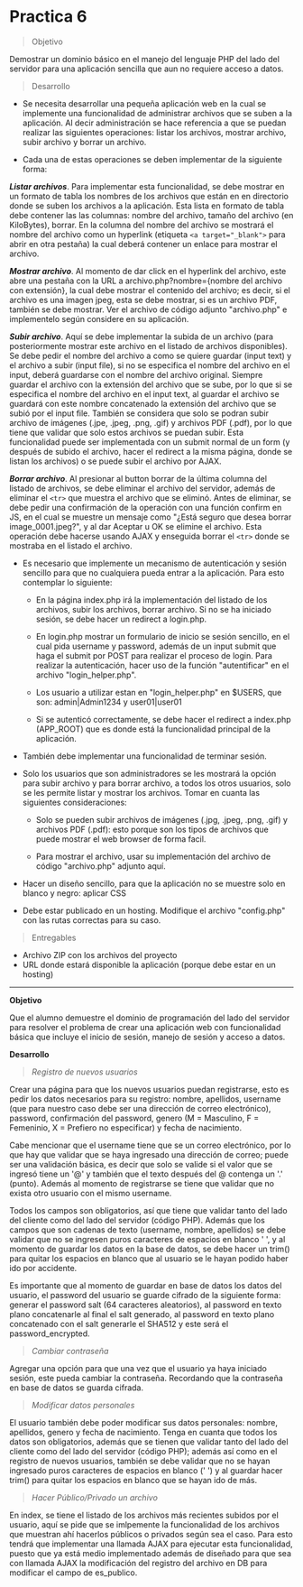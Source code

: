 #  Practica 6
> Objetivo

Demostrar un dominio básico en el manejo del lenguaje PHP del lado del servidor para una aplicación sencilla que aun no requiere acceso a datos.

> Desarrollo

- Se necesita desarrollar una pequeña aplicación web en la cual se implemente una funcionalidad de administrar archivos que se suben a la aplicación. Al decir administración se hace referencia a que se puedan realizar las siguientes operaciones: listar los archivos, mostrar archivo, subir archivo y borrar un archivo.

- Cada una de estas operaciones se deben implementar de la siguiente forma:

***Listar archivos***. Para implementar esta funcionalidad, se debe mostrar en un formato de tabla los nombres de los archivos que están en en directorio donde se suben los archivos a la aplicación. Esta lista en formato de tabla debe contener las las columnas: nombre del archivo, tamaño del archivo (en KiloBytes), borrar. En la columna del nombre del archivo se mostrará el nombre del archivo como un hyperlink (etiqueta 
`<a target="_blank">` para abrir en otra pestaña) la cual deberá contener un enlace para mostrar el archivo.

***Mostrar archivo***. Al momento de dar click en el hyperlink del archivo, este abre una pestaña con la URL a archivo.php?nombre={nombre del archivo con extensión}, la cual debe mostrar el contenido del archivo; es decir, si el archivo es una imagen jpeg, esta se debe mostrar, si es un archivo PDF, también se debe mostrar. Ver el archivo de código adjunto "archivo.php" e implementelo según considere en su aplicación.

***Subir archivo***. Aquí se debe implementar la subida de un archivo (para posteriormente mostrar este archivo en el listado de archivos disponibles). Se debe pedir el nombre del archivo a como se quiere guardar (input text) y el archivo a subir (input file), si no se especifica el nombre del archivo en el input, deberá guardarse con el nombre del archivo original. Siempre guardar el archivo con la extensión del archivo que se sube, por lo que si se especifica el nombre del archivo en el input text, al guardar el archivo se guardará con este nombre concatenado la extensión del archivo que se subió por el input file. También se considera que solo se podran subir archivo de imágenes (.jpe, .jpeg, .png, .gif) y archivos PDF (.pdf), por lo que tiene que validar que solo estos archivos se puedan subir. Esta funcionalidad puede ser implementada con un submit normal de un form (y después de subido el archivo, hacer el redirect a la misma página, donde se listan los archivos) o se puede subir el archivo por AJAX.

***Borrar archivo***. Al presionar al button borrar de la última columna del listado de archivos, se debe eliminar el archivo del servidor, además de eliminar el `<tr>` que muestra el archivo que se eliminó. Antes de eliminar, se debe pedir una confirmación de la operación con una función confirm en JS, en el cual se muestre un mensaje como "¿Está seguro que desea borrar image_0001.jpeg?", y al dar Aceptar u OK se elimine el archivo. Esta operación debe hacerse usando AJAX y enseguida borrar el `<tr>` donde se mostraba en el listado el archivo.

- Es necesario que implemente un mecanismo de autenticación y sesión sencillo para que no cualquiera pueda entrar a la aplicación. Para esto contemplar lo siguiente:
    - En la página index.php irá la implementación del listado de los archivos, subir los archivos, borrar archivo. Si no se ha iniciado sesión, se debe hacer un redirect a login.php.

    - En login.php mostrar un formulario de inicio se sesión sencillo, en el cual pida username y password, además de un input submit que haga el submit por POST para realizar el proceso de login. Para realizar la autenticación, hacer uso de la función "autentificar" en el archivo "login_helper.php".

    - Los usuario a utilizar estan en "login_helper.php" en $USERS, que son: admin|Admin1234 y user01|user01

    - Si se autenticó correctamente, se debe hacer el redirect a index.php (APP_ROOT) que es donde está la funcionalidad principal de la aplicación.

- También debe implementar una funcionalidad de terminar sesión.

- Solo los usuarios que son administradores se les mostrará la opción para subir archivo y para borrar archivo, a todos los otros usuarios, solo se les permite listar y mostrar los archivos. Tomar en cuanta las siguientes consideraciones:
    - Solo se pueden subir archivos de imágenes (.jpg, .jpeg, .png, .gif) y archivos PDF (.pdf): esto porque son los tipos de archivos que puede mostrar el web browser de forma facil.

    - Para mostrar el archivo, usar su implementación del archivo de código "archivo.php" adjunto aquí.

- Hacer un diseño sencillo, para que la aplicación no se muestre solo en blanco y negro: aplicar CSS

- Debe estar publicado en un hosting.
Modifique el archivo "config.php" con las rutas correctas para su caso.

> Entregables

- Archivo ZIP con los archivos del proyecto
- URL donde estará disponible la aplicación (porque debe estar en un hosting)

-------------------------
**Objetivo**

Que el alumno demuestre el dominio de programación del lado del servidor para resolver el problema de crear una aplicación web con funcionalidad básica que incluye el inicio de sesión, manejo de sesión y acceso a datos.

**Desarrollo**

>_Registro de nuevos usuarios_

Crear una página para que los nuevos usuarios puedan registrarse, esto es pedir los datos necesarios para su registro: nombre, apellidos, username (que para nuestro caso debe ser una dirección de correo electrónico), password, confirmación del password, genero (M = Masculino, F = Femeninio, X = Prefiero no especificar) y fecha de nacimiento. 

Cabe mencionar que el username tiene que se un correo electrónico, por lo que hay que validar que se haya ingresado una dirección de correo; puede ser una validación básica, es decir que solo se valide si el valor que se ingresó tiene un '@' y también que el texto después del @ contenga un '.' (punto). Además al momento de registrarse se tiene que validar que no exista otro usuario con el mismo username.

Todos los campos son obligatorios, así que tiene que validar tanto del lado del cliente como del lado del servidor (código PHP). Además que los campos que son cadenas de texto (username, nombre, apellidos) se debe validar que no se ingresen puros caracteres de espacios en blanco ' ', y al momento de guardar los datos en la base de datos, se debe hacer un trim() para quitar los espacios en blanco que al usuario se le hayan podido haber ido por accidente.

Es importante que al momento de guardar en base de datos los datos del usuario, el password del usuario se guarde cifrado de la siguiente forma: generar el password salt (64 caracteres aleatorios), al password en texto plano concatenarle al final el salt generado, al password en texto plano concatenado con el salt generarle el SHA512 y este será el password_encrypted.

> _Cambiar contraseña_

Agregar una opción para que una vez que el usuario ya haya iniciado sesión, este pueda cambiar la contraseña. Recordando que la contraseña en base de datos se guarda cifrada.

> _Modificar datos personales_

El usuario también debe poder modificar sus datos personales: nombre, apellidos, genero y fecha de nacimiento. Tenga en cuanta que todos los datos son obligatorios, además que se tienen que validar tanto del lado del cliente como del lado del servidor (código PHP); además así como en el registro de nuevos usuarios, también se debe validar que no se hayan ingresado puros caracteres de espacios en blanco (' ') y al guardar hacer trim() para quitar los espacios en blanco que se hayan ido de más.

>_Hacer Público/Privado un archivo_

En index, se tiene el listado de los archivos más recientes subidos por el usuario, aquí se pide que se imlpemente la funcionalidad de los archivos que muestran ahí hacerlos públicos o privados según sea el caso. Para esto tendrá que implementar una llamada AJAX para ejecutar esta funcionalidad, puesto que ya está medio implementado además de diseñado para que sea con llamada AJAX la modificación del registro del archivo en DB para modificar el campo de es_publico.